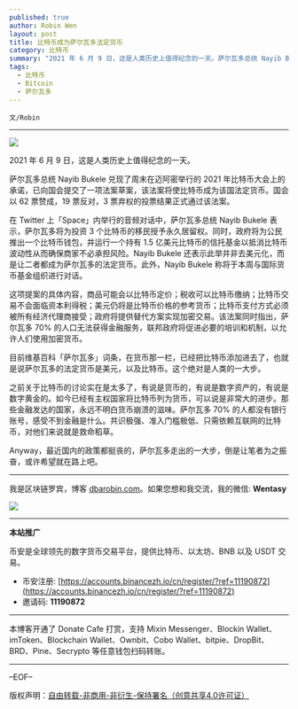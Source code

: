 ```yaml
---
published: true
author: Robin Wen
layout: post
title: 比特币成为萨尔瓦多法定货币
category: 比特币
summary: "2021 年 6 月 9 日，这是人类历史上值得纪念的一天。萨尔瓦多总统 Nayib Bukele 兑现了周末在迈阿密举行的 2021 年比特币大会上的承诺，已向国会提交了一项法案草案，该法案将使比特币成为该国法定货币。国会以 62 票赞成，19 票反对，3 票弃权的投票结果正式通过该法案。Anyway，最近国内的政策都挺丧的，萨尔瓦多走出的一大步，倒是让笔者为之振奋，或许希望就在路上吧。"
tags:
  - 比特币
  - Bitcoin
  - 萨尔瓦多
---
```


`文/Robin`

***

![](https://cdn.dbarobin.com/ny5mr9p.png)

2021 年 6 月 9 日，这是人类历史上值得纪念的一天。

萨尔瓦多总统 Nayib Bukele 兑现了周末在迈阿密举行的 2021 年比特币大会上的承诺，已向国会提交了一项法案草案，该法案将使比特币成为该国法定货币。国会以 62 票赞成，19 票反对，3 票弃权的投票结果正式通过该法案。

在 Twitter 上「Space」内举行的音频对话中，萨尔瓦多总统 Nayib Bukele 表示，萨尔瓦多将为投资 3 个比特币的移民授予永久居留权。同时，政府将为公民推出一个比特币钱包，并运行一个持有 1.5 亿美元比特币的信托基金以抵消比特币波动性从而确保商家不必承担风险。Nayib Bukele 还表示此举并非去美元化，而是让二者都成为萨尔瓦多的法定货币。此外，Nayib Bukele 称将于本周与国际货币基金组织进行对话。

这项提案的具体内容，商品可能会以比特币定价；税收可以比特币缴纳；比特币交易不会面临资本利得税；美元仍将是比特币价格的参考货币；比特币支付方式必须被所有经济代理商接受；政府将提供替代方案实现加密交易。该法案同时指出，萨尔瓦多 70% 的人口无法获得金融服务，联邦政府将促进必要的培训和机制，以允许人们使用加密货币。

目前维基百科「萨尔瓦多」词条，在货币那一栏，已经把比特币添加进去了，也就是说萨尔瓦多的法定货币是美元，以及比特币。这个绝对是人类的一大步。

之前关于比特币的讨论实在是太多了，有说是货币的，有说是数字资产的，有说是数字黄金的。如今已经有主权国家将比特币列为货币，可以说是非常大的进步。那些金融发达的国家，永远不明白货币崩溃的滋味。萨尔瓦多 70% 的人都没有银行账号，感受不到金融是什么。共识极强、准入门槛极低、只需依赖互联网的比特币，对他们来说就是救命稻草。

Anyway，最近国内的政策都挺丧的，萨尔瓦多走出的一大步，倒是让笔者为之振奋，或许希望就在路上吧。

***

我是区块链罗宾，博客 [dbarobin.com](https://dbarobin.com/)。如果您想和我交流，我的微信: **Wentasy**

![](https://cdn.dbarobin.com/v4yywe2.png)

***

**本站推广**

币安是全球领先的数字货币交易平台，提供比特币、以太坊、BNB 以及 USDT 交易。

* 币安注册: [https://accounts.binancezh.io/cn/register/?ref=11190872](https://accounts.binancezh.io/cn/register/?ref=11190872)
* 邀请码: **11190872**

***

本博客开通了 Donate Cafe 打赏，支持 Mixin Messenger、Blockin Wallet、imToken、Blockchain Wallet、Ownbit、Cobo Wallet、bitpie、DropBit、BRD、Pine、Secrypto 等任意钱包扫码转账。

<center>
    <div class="--donate-button"
         data-button-id="f8b9df0d-af9a-460d-8258-d3f435445075"
    ></div>
</center>

***

–EOF–

版权声明：[自由转载-非商用-非衍生-保持署名（创意共享4.0许可证）](http://creativecommons.org/licenses/by-nc-nd/4.0/deed.zh)